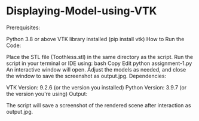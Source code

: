 # Displaying-Model-using-VTK

Prerequisites:

Python 3.8 or above
VTK library installed (pip install vtk)
How to Run the Code:

Place the STL file (Toothless.stl) in the same directory as the script.
Run the script in your terminal or IDE using:
bash
Copy
Edit
python assignment-1.py
An interactive window will open. Adjust the models as needed, and close the window to save the screenshot as output.jpg.
Dependencies:

VTK Version: 9.2.6 (or the version you installed)
Python Version: 3.9.7 (or the version you're using)
Output:

The script will save a screenshot of the rendered scene after interaction as output.jpg.
